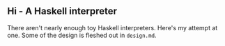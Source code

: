 ## Hi - A Haskell interpreter

There aren't nearly enough toy Haskell interpreters. Here's my attempt
at one. Some of the design is fleshed out in `design.md`.
